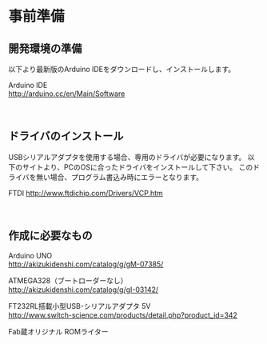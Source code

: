 # 事前準備

## 開発環境の準備


以下より最新版のArduino IDEをダウンロードし、インストールします。

Arduino IDE
<br>
http://arduino.cc/en/Main/Software

<br>

## ドライバのインストール

USBシリアルアダプタを使用する場合、専用のドライバが必要になります。
以下のサイトより、PCのOSに合ったドライバをインストールして下さい。
このドライバを無い場合、プログラム書込み時にエラーとなります。

FTDI
http://www.ftdichip.com/Drivers/VCP.htm

<br>

## 作成に必要なもの


Arduino UNO
<br>
http://akizukidenshi.com/catalog/g/gM-07385/

ATMEGA328（ブートローダーなし）
<br>
http://akizukidenshi.com/catalog/g/gI-03142/

FT232RL搭載小型USB-シリアルアダプタ 5V
<br>
http://www.switch-science.com/products/detail.php?product_id=342

Fab蔵オリジナル ROMライター
<br>




